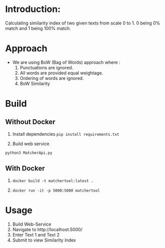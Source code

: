 # Introduction:
Calculating similarity index of two given texts from scale 0 to 1. 0 being 0% match and 1 being 100% match.

# Approach 
 - We are using BoW (Bag of Words) approach where :
    1. Punctuations are ignored.
    2. All words are provided equal weightage.
    3. Ordering of words are ignored.
    4. BoW Similarity  

# Build
## Without Docker
1. Install dependencies
```pip install requirements.txt```

2. Build web service 
```bash
python3 MatcherApi.py
```

## With Docker
 1. ```docker build -t matchertool:latest .```
    
 2. ```docker run -it -p 5000:5000 matchertool```

# Usage

1. Build Web-Service
2. Navigate to http://localhost:5000/  
3. Enter Text 1 and Text 2
4. Submit to view Similarity Index


